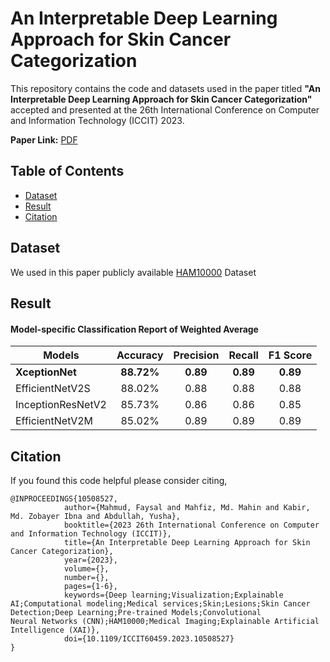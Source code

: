 # An Interpretable Deep Learning Approach for Skin Cancer Categorization

This repository contains the code and datasets used in the paper titled **"An Interpretable Deep Learning Approach for Skin Cancer Categorization"** accepted and presented at the 26th International Conference on Computer and Information Technology (ICCIT) 2023.

**Paper Link:** [PDF](https://www.researchgate.net/publication/380199255_An_Interpretable_Deep_Learning_Approach_for_Skin_Cancer_Categorization)

## Table of Contents
  - [Dataset](#dataset)
  - [Result](#result)
  - [Citation](#citation)

## Dataset
We used in this paper publicly available [HAM10000](https://dataverse.harvard.edu/dataset.xhtml?persistentId=doi:10.7910/DVN/DBW86T) Dataset

## Result
#### Model-specific Classification Report of Weighted Average

| Models        | Accuracy   | Precision  |  Recall | F1 Score   |
| ------------- |:-------------:| :-------------:| :-------------:| :-------------:| 
| **XceptionNet** | **88.72%** | **0.89** | **0.89** | **0.89** |
| EfficientNetV2S | 88.02% | 0.88 | 0.88 | 0.88 |
| InceptionResNetV2 | 85.73% | 0.86 | 0.86 | 0.85 |
| EfficientNetV2M | 85.02% | 0.89 | 0.89 | 0.89 |

## Citation
If you found this code helpful please consider citing,
```
@INPROCEEDINGS{10508527,
            author={Mahmud, Faysal and Mahfiz, Md. Mahin and Kabir, Md. Zobayer Ibna and Abdullah, Yusha},
            booktitle={2023 26th International Conference on Computer and Information Technology (ICCIT)}, 
            title={An Interpretable Deep Learning Approach for Skin Cancer Categorization}, 
            year={2023},
            volume={},
            number={},
            pages={1-6},
            keywords={Deep learning;Visualization;Explainable AI;Computational modeling;Medical services;Skin;Lesions;Skin Cancer Detection;Deep Learning;Pre-trained Models;Convolutional             Neural Networks (CNN);HAM10000;Medical Imaging;Explainable Artificial Intelligence (XAI)},
            doi={10.1109/ICCIT60459.2023.10508527}
}
```
